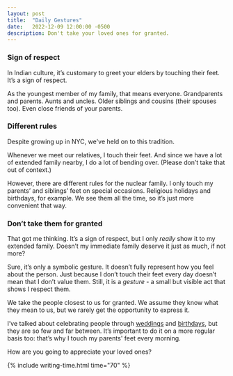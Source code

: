 ```yaml
---
layout: post
title:  "Daily Gestures"
date:   2022-12-09 12:00:00 -0500
description: Don't take your loved ones for granted.
---
```


### Sign of respect

In Indian culture, it’s customary to greet your elders by touching their feet. It’s a sign of respect.

As the youngest member of my family, that means everyone. Grandparents and parents. Aunts and uncles. Older siblings and cousins (their spouses too). Even close friends of your parents.


### Different rules

Despite growing up in NYC, we've held on to this tradition.

Whenever we meet our relatives, I touch their feet. And since we have a lot of extended family nearby, I do a lot of bending over. (Please don’t take that out of context.)

However, there are different rules for the nuclear family. I only touch my parents’ and siblings’ feet on special occasions. Religious holidays and birthdays, for example. We see them all the time, so it’s just more convenient that way.


### Don’t take them for granted

That got me thinking. It’s a sign of respect, but I only *really* show it to my extended family. Doesn’t my immediate family deserve it just as much, if not more?

Sure, it’s only a symbolic gesture. It doesn’t fully represent how you feel about the person. Just because I don’t touch their feet every day doesn’t mean that I don’t value them. Still, it is a *gesture* - a small but visible act that shows I respect them.

We take the people closest to us for granted. We assume they know what they mean to us, but we rarely get the opportunity to express it.

I’ve talked about celebrating people through [weddings]({{site.url}}/don't-wait-to-celebrate) and [birthdays]({{site.url}}/birthday-calls), but they are so few and far between. It’s important to do it on a more regular basis too: that’s why I touch my parents' feet every morning.

How are you going to appreciate your loved ones?

{% include writing-time.html time="70" %}
